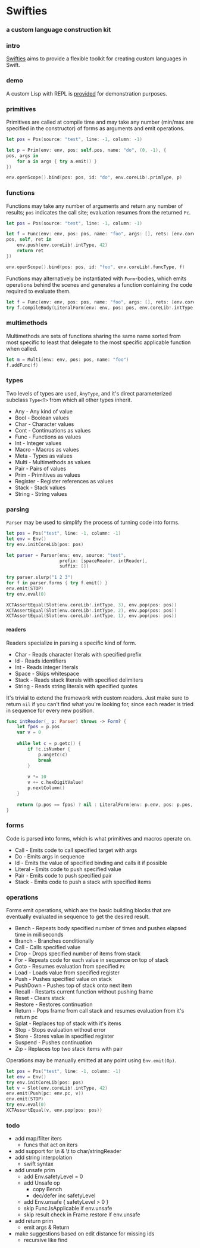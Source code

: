# Swifties
### a custom language construction kit 

### intro
[Swifties](https://github.com/codr7/swifties) aims to provide a flexible toolkit for creating custom languages in Swift.

### demo
A custom Lisp with REPL is [provided](https://github.com/codr7/swifties-repl) for demonstration purposes.

### primitives
Primitives are called at compile time and may take any number (min/max are specified in the constructor) of forms as arguments and emit operations. 

```swift
let pos = Pos(source: "test", line: -1, column: -1)

let p = Prim(env: env, pos: self.pos, name: "do", (0, -1), { 
pos, args in
    for a in args { try a.emit() }
})

env.openScope().bind(pos: pos, id: "do", env.coreLib!.primType, p)
```

### functions
Functions may take any number of arguments and return any number of results; `pos` indicates the call site; evaluation resumes from the returned `Pc`.

```swift
let pos = Pos(source: "test", line: -1, column: -1)

let f = Func(env: env, pos: pos, name: "foo", args: [], rets: [env.coreLib!.intType], {
pos, self, ret in
    env.push(env.coreLib!.intType, 42)
    return ret
})

env.openScope().bind(pos: pos, id: "foo", env.coreLib!.funcType, f)
```

Functions may alternatively be instantiated with `Form`-bodies, which emits operations behind the scenes and generates a function containing the code required to evaluate them.

```swift
let f = Func(env: env, pos: pos, name: "foo", args: [], rets: [env.coreLib!.intType])
try f.compileBody(LiteralForm(env: env, pos: pos, env.coreLib!.intType, 42))
```

### multimethods
Multimethods are sets of functions sharing the same name sorted from most specific to least that delegate to the most specific applicable function when called.

```swift
let m = Multi(env: env, pos: pos, name: "foo")
f.addFunc(f)
```

### types
Two levels of types are used, `ÀnyType`, and it's direct parameterized subclass `Type<T>` from which all other types inherit.

- Any - Any kind of value
- Bool - Boolean values
- Char - Character values
- Cont - Continuations as values
- Func - Functions as values
- Int - Integer values
- Macro - Macros as values
- Meta - Types as values
- Multi - Multimethods as values
- Pair - Pairs of values
- Prim - Primitives as values
- Register - Register references as values
- Stack - Stack values
- String - String values

### parsing
`Parser` may be used to simplify the process of turning code into forms.

```swift
let pos = Pos("test", line: -1, column: -1)
let env = Env()
try env.initCoreLib(pos: pos)

let parser = Parser(env: env, source: "test",
                    prefix: [spaceReader, intReader],
                    suffix: [])
                    
try parser.slurp("1 2 3")
for f in parser.forms { try f.emit() }
env.emit(STOP)
try env.eval(0)

XCTAssertEqual(Slot(env.coreLib!.intType, 3), env.pop(pos: pos)) 
XCTAssertEqual(Slot(env.coreLib!.intType, 2), env.pop(pos: pos)) 
XCTAssertEqual(Slot(env.coreLib!.intType, 1), env.pop(pos: pos)) 
```

#### readers
Readers specialize in parsing a specific kind of form.

- Char - Reads character literals with specified prefix
- Id - Reads identifiers
- Int - Reads integer literals
- Space - Skips whitespace
- Stack - Reads stack literals with specified delimiters
- String - Reads string literals with specified quotes

It's trivial to extend the framework with custom readers. 
Just make sure to return `nil` if you can't find what you're looking for, since each reader is tried in sequence for every new position.

```swift
func intReader(_ p: Parser) throws -> Form? {
    let fpos = p.pos
    var v = 0
        
    while let c = p.getc() {
        if !c.isNumber {
            p.ungetc(c)
            break
        }
            
        v *= 10
        v += c.hexDigitValue!
        p.nextColumn()
    }
        
    return (p.pos == fpos) ? nil : LiteralForm(env: p.env, pos: p.pos, p.env.coreLib!.intType, v)
}
```

### forms
Code is parsed into forms, which is what primitives and macros operate on.

- Call - Emits code to call specified target with args
- Do - Emits args in sequence
- Id - Emits the value of specified binding and calls it if possible
- Literal - Emits code to push specified value
- Pair - Emits code to push specified pair
- Stack - Emits code to push a stack with specified items

### operations
Forms emit operations, which are the basic building blocks that are eventually evaluated in sequence to get the desired result.

- Bench - Repeats body specified number of times and pushes elapsed time in milliseconds
- Branch - Branches conditionally
- Call - Calls specified value
- Drop - Drops specified number of items from stack
- For - Repeats code for each value in sequence on top of stack
- Goto - Resumes evaluation from specified `Pc`
- Load - Loads value from specified register
- Push - Pushes specified value on stack
- PushDown - Pushes top of stack onto next item
- Recall - Restarts current function without pushing frame
- Reset - Clears stack
- Restore - Restores continuation
- Return - Pops frame from call stack and resumes evaluation from it's return pc
- Splat - Replaces top of stack with it's items
- Stop - Stops evaluation without error
- Store - Stores value in specified register
- Suspend - Pushes continuation
- Zip - Replaces top two stack items with pair

Operations may be manually emitted at any point using `Env.emit(Op)`.

```swift
let pos = Pos("test", line: -1, column: -1)
let env = Env()
try env.initCoreLib(pos: pos)
let v = Slot(env.coreLib!.intType, 42)
env.emit(Push(pc: env.pc, v))
env.emit(STOP)
try env.eval(0)
XCTAssertEqual(v, env.pop(pos: pos))
```

### todo
- add map/filter iters
    - funcs that act on iters
- add support for \n & \t to char/stringReader
- add string interpolation
    - swift syntax
- add unsafe prim
    - add Env.safetyLevel = 0
    - add Unsafe op
        - copy Bench
        - dec/defer inc safetyLevel
    - add Env.unsafe { safetyLevel > 0 }
    - skip Func.IsApplicable if env.unsafe
    - skip result check in Frame.restore if env.unsafe
- add return prim
    - emit args & Return
- make suggestions based on edit distance for missing ids
    - recursive like find
